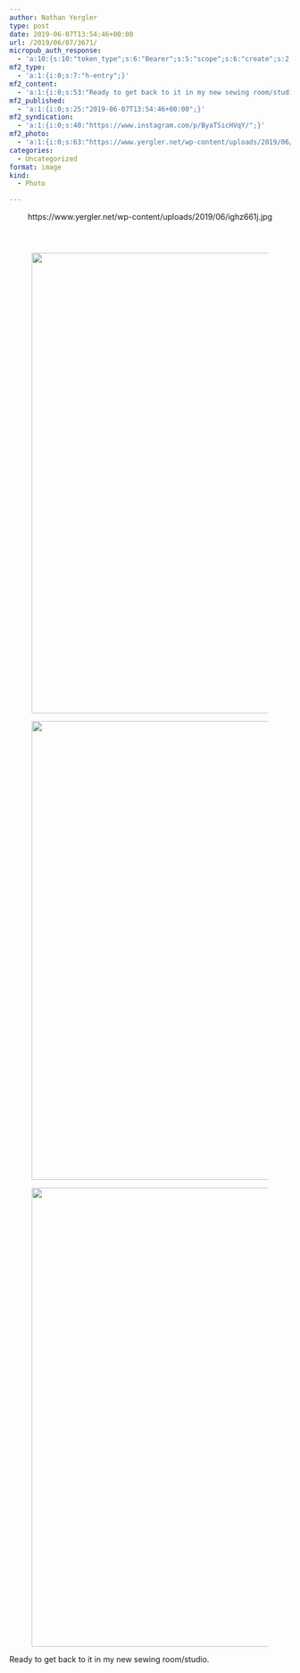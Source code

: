 ```yaml
---
author: Nathan Yergler
type: post
date: 2019-06-07T13:54:46+00:00
url: /2019/06/07/3671/
micropub_auth_response:
  - 'a:10:{s:10:"token_type";s:6:"Bearer";s:5:"scope";s:6:"create";s:2:"me";s:24:"https://www.yergler.net/";s:9:"issued_by";s:51:"https://www.yergler.net/wp-json/indieauth/1.0/token";s:9:"client_id";s:24:"https://ownyourgram.com/";s:11:"client_name";s:11:"OwnYourGram";s:11:"client_icon";s:35:"https://ownyourgram.com/favicon.ico";s:9:"issued_at";i:1548307572;s:4:"user";i:2;s:13:"last_accessed";i:1559931086;}'
mf2_type:
  - 'a:1:{i:0;s:7:"h-entry";}'
mf2_content:
  - 'a:1:{i:0;s:53:"Ready to get back to it in my new sewing room/studio.";}'
mf2_published:
  - 'a:1:{i:0;s:25:"2019-06-07T13:54:46+00:00";}'
mf2_syndication:
  - 'a:1:{i:0;s:40:"https://www.instagram.com/p/ByaTSicHVqY/";}'
mf2_photo:
  - 'a:1:{i:0;s:63:"https://www.yergler.net/wp-content/uploads/2019/06/ighz661j.jpg";}'
categories:
  - Uncategorized
format: image
kind:
  - Photo

---
```

<section class="response"> <header> <span>https://www.yergler.net/wp-content/uploads/2019/06/ighz661j.jpg</span></header> 

<div data-carousel-extra='{"blog_id":1,"permalink":"https:\/\/www.yergler.net\/2019\/06\/07\/3671\/"}' id='gallery-47' class='gallery galleryid-3671 gallery-columns-1 gallery-size-large'>
  <figure class='gallery-item'> 
  
  <div class='gallery-icon portrait'>
    <a href='https://www.yergler.net/wp-content/uploads/2019/06/iglfNz0M.jpg'><img width="660" height="825" src="https://www.yergler.net/wp-content/uploads/2019/06/iglfNz0M-819x1024.jpg" class="attachment-large size-large u-photo" alt="" loading="lazy" srcset="https://www.yergler.net/wp-content/uploads/2019/06/iglfNz0M-819x1024.jpg 819w, https://www.yergler.net/wp-content/uploads/2019/06/iglfNz0M-240x300.jpg 240w, https://www.yergler.net/wp-content/uploads/2019/06/iglfNz0M-768x960.jpg 768w, https://www.yergler.net/wp-content/uploads/2019/06/iglfNz0M.jpg 1080w" sizes="(max-width: 660px) 100vw, 660px" data-attachment-id="3672" data-permalink="https://www.yergler.net/2019/06/07/3671/iglfnz0m/" data-orig-file="https://www.yergler.net/wp-content/uploads/2019/06/iglfNz0M.jpg" data-orig-size="1080,1350" data-comments-opened="0" data-image-meta="{&quot;aperture&quot;:&quot;0&quot;,&quot;credit&quot;:&quot;&quot;,&quot;camera&quot;:&quot;&quot;,&quot;caption&quot;:&quot;&quot;,&quot;created_timestamp&quot;:&quot;0&quot;,&quot;copyright&quot;:&quot;&quot;,&quot;focal_length&quot;:&quot;0&quot;,&quot;iso&quot;:&quot;0&quot;,&quot;shutter_speed&quot;:&quot;0&quot;,&quot;title&quot;:&quot;&quot;,&quot;orientation&quot;:&quot;0&quot;}" data-image-title="iglfNz0M" data-image-description="" data-image-caption="" data-medium-file="https://www.yergler.net/wp-content/uploads/2019/06/iglfNz0M-240x300.jpg" data-large-file="https://www.yergler.net/wp-content/uploads/2019/06/iglfNz0M-819x1024.jpg" /></a>
  </div></figure> <figure class='gallery-item'> 
  
  <div class='gallery-icon portrait'>
    <a href='https://www.yergler.net/wp-content/uploads/2019/06/iggnE73f.jpg'><img width="660" height="822" src="https://www.yergler.net/wp-content/uploads/2019/06/iggnE73f-822x1024.jpg" class="attachment-large size-large u-photo" alt="" loading="lazy" srcset="https://www.yergler.net/wp-content/uploads/2019/06/iggnE73f-822x1024.jpg 822w, https://www.yergler.net/wp-content/uploads/2019/06/iggnE73f-241x300.jpg 241w, https://www.yergler.net/wp-content/uploads/2019/06/iggnE73f-768x956.jpg 768w, https://www.yergler.net/wp-content/uploads/2019/06/iggnE73f.jpg 1080w" sizes="(max-width: 660px) 100vw, 660px" data-attachment-id="3673" data-permalink="https://www.yergler.net/2019/06/07/3671/iggne73f/" data-orig-file="https://www.yergler.net/wp-content/uploads/2019/06/iggnE73f.jpg" data-orig-size="1080,1345" data-comments-opened="0" data-image-meta="{&quot;aperture&quot;:&quot;0&quot;,&quot;credit&quot;:&quot;&quot;,&quot;camera&quot;:&quot;&quot;,&quot;caption&quot;:&quot;&quot;,&quot;created_timestamp&quot;:&quot;0&quot;,&quot;copyright&quot;:&quot;&quot;,&quot;focal_length&quot;:&quot;0&quot;,&quot;iso&quot;:&quot;0&quot;,&quot;shutter_speed&quot;:&quot;0&quot;,&quot;title&quot;:&quot;&quot;,&quot;orientation&quot;:&quot;0&quot;}" data-image-title="iggnE73f" data-image-description="" data-image-caption="" data-medium-file="https://www.yergler.net/wp-content/uploads/2019/06/iggnE73f-241x300.jpg" data-large-file="https://www.yergler.net/wp-content/uploads/2019/06/iggnE73f-822x1024.jpg" /></a>
  </div></figure> <figure class='gallery-item'> 
  
  <div class='gallery-icon portrait'>
    <a href='https://www.yergler.net/wp-content/uploads/2019/06/ighz661j.jpg'><img width="660" height="822" src="https://www.yergler.net/wp-content/uploads/2019/06/ighz661j-822x1024.jpg" class="attachment-large size-large" alt="" loading="lazy" srcset="https://www.yergler.net/wp-content/uploads/2019/06/ighz661j-822x1024.jpg 822w, https://www.yergler.net/wp-content/uploads/2019/06/ighz661j-241x300.jpg 241w, https://www.yergler.net/wp-content/uploads/2019/06/ighz661j-768x956.jpg 768w, https://www.yergler.net/wp-content/uploads/2019/06/ighz661j.jpg 1080w" sizes="(max-width: 660px) 100vw, 660px" data-attachment-id="3670" data-permalink="https://www.yergler.net/ighz661j/" data-orig-file="https://www.yergler.net/wp-content/uploads/2019/06/ighz661j.jpg" data-orig-size="1080,1345" data-comments-opened="0" data-image-meta="{&quot;aperture&quot;:&quot;0&quot;,&quot;credit&quot;:&quot;&quot;,&quot;camera&quot;:&quot;&quot;,&quot;caption&quot;:&quot;&quot;,&quot;created_timestamp&quot;:&quot;0&quot;,&quot;copyright&quot;:&quot;&quot;,&quot;focal_length&quot;:&quot;0&quot;,&quot;iso&quot;:&quot;0&quot;,&quot;shutter_speed&quot;:&quot;0&quot;,&quot;title&quot;:&quot;&quot;,&quot;orientation&quot;:&quot;0&quot;}" data-image-title="ighz661j" data-image-description="" data-image-caption="" data-medium-file="https://www.yergler.net/wp-content/uploads/2019/06/ighz661j-241x300.jpg" data-large-file="https://www.yergler.net/wp-content/uploads/2019/06/ighz661j-822x1024.jpg" /></a>
  </div></figure>
</div></section> 

Ready to get back to it in my new sewing room/studio.